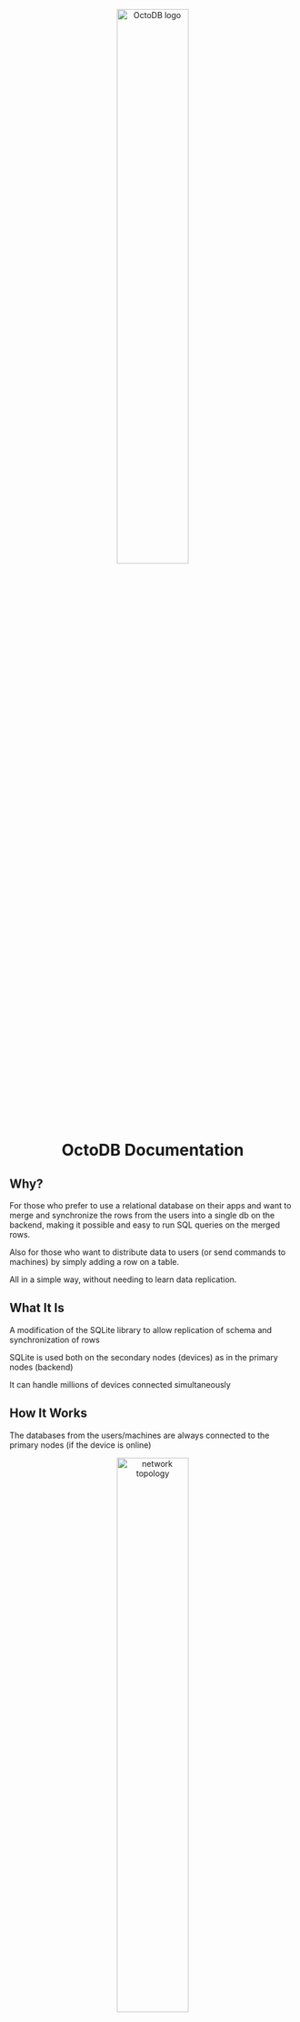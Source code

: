 <p align="center"><img width="50%" src="images/octodb-logo.jpg" alt="OctoDB logo"></p>

<h1 align="center">OctoDB Documentation</h1>


Why?
----

For those who prefer to use a relational database on their apps and want to merge and synchronize the rows from the users into a single db on the backend, making it possible and easy to run SQL queries on the merged rows.

Also for those who want to distribute data to users (or send commands to machines) by simply adding a row on a table.

All in a simple way, without needing to learn data replication.


What It Is
----------

A modification of the SQLite library to allow replication of schema and synchronization of rows

SQLite is used both on the secondary nodes (devices) as in the primary nodes (backend)

It can handle millions of devices connected simultaneously


How It Works
------------

The databases from the users/machines are always connected to the primary nodes (if the device is online)

<p align="center"><img width="50%" src="images/network-topology.png" alt="network topology"></p>

The administrator (anyone with access to the primary nodes) can create tables and indexes on a primary node (backend) and the schema will be replicated to the other primary nodes and to all the secondary nodes (users/machines)

When users or machines create rows on the local instance of a table, the rows are replicated to the backend and merged on a single table


### The `row_owner` column

To enable row replication on a table we use a special column with the name `row_owner`. This column holds information about the row ownership. We can add this column when the table is created or later

Here is an example of creating a table with the row_owner column:

    CREATE TABLE contacts (id INTEGER PRIMARY KEY, name, email, row_owner)

And here is an example of adding the row_owner column to an existing table:

    ALTER TABLE contacts ADD COLUMN row_owner

When the column is added to an already populated table, all the rows remain local


### Row Types

There are 3 types of rows that can be on these tables:

* User rows
* Global rows
* Local rows


#### User rows

The *user rows* are created by the user/machine locally and then are synchronized to the same table on the backend and to other devices of the same user/machine. These rows are owned by the user/machine and identified by the `user_id` on the `row_owner` column.

<p align="center"><img width="50%" src="images/user-rows.png" alt="User rows"></p>


#### Global rows

The *global rows* are created at the primary nodes and then are replicated to all the nodes (users/machines). These rows are owned by the administrators and identified by a `*` on the `row_owner` column.

<p align="center"><img width="50%" src="images/global-rows.png" alt="Global rows"></p>


#### Local rows

The *local rows* can be created at any node. They are not replicated, they are present only at the local device. These rows are identified by a `NULL` on the `row_owner` column.

<p align="center"><img width="50%" src="images/local-rows.png" alt="Local rows"></p>


#### Mixing all

It is possible to have different types of rows on the same table

<p align="center"><img width="50%" src="images/mixed-rows.png" alt="Mixed rows"></p>

 Row Type   | row_owner
----------- | ----------
 User row   | {user_id}
 Public row | *
 Local row  | NULL

When the application executes an `UPDATE` or `DELETE` SQL command on the user's device the command will only affect the rows from that user (user rows and local rows).


## Inserting Rows

Here are some examples according to the row type

### User row

Do not specify the `row_owner` on the list of columns:

    INSERT INTO contacts (name,email) VALUES ('John','john@email.com')

Or use the `this_user()` function as the value:

    INSERT INTO contacts (name,email,row_owner) VALUES ('John','john@email.com',this_user())


### Public row

Insert a `*` on the `row_owner` column. This is only possible on primary nodes:

    INSERT INTO contacts (name,email,row_owner) VALUES ('John','john@email.com','*')


### Local row

Insert a `NULL` on the `row_owner` column:

    INSERT INTO contacts (name,email,row_owner) VALUES ('John','john@email.com',NULL)


### Sending Rows to Specific Users / Machines

The primary nodes (backend) can insert rows that are replicated only to specific users

<p align="center"><img width="50%" src="images/insert_to_specific_user.png" alt="Send rows to specific user"></p>

This is done by informing the user id on the `row_owner` column when inserting the row:

    INSERT INTO queue (command,row_owner) VALUES ('do something',123)

This can be used to send messages to specific users or machines. If the device is off-line it
will retrieve the content on the next time it becomes on-line

The user becomes the owner of the row, so it can update or delete it


## Updating the value of the `row_owner` column

It is not possible to transfer the ownership of a row to another user

But we can increase the visibility of a row (change the row type)

These are the allowed modifications:

* From local row (only on this device) to a user row (shared between the devices from the same user and shared with the primary nodes)

      UPDATE table SET row_owner = this_node() WHERE ...

* Rows from the administrator can become public rows

      UPDATE table SET row_owner = '*' WHERE ...


## Rename or Remove the `row_owner` column

These operations are not allowed. You must drop the table and recreate it.

    CREATE TABLE new_table AS SELECT ... FROM old_table
    DROP TABLE old_table

Notice that the new table without the `row_owner` column can only contain local rows. These rows are NOT replicated to other devices.


## Tables without the `row_owner` column

There is no replication or synchronization of rows on these tables, they can only contain local rows.


## Private tables

> Under testing - not yet available!

The "private tables" are replicated only at the primary nodes. They are useful when you do not want the secondary nodes to have even the table structure.

Example use: to store information about each user or machine or device, like login. Or to store any other information that are for internal use.

To create a private table use the `private_` prefix on the table name:

    CREATE TABLE private_users (user_id INTEGER PRIMARY KEY, name, email, row_owner)

The same rules apply for replication of rows: we need to add a `row_owner` column if we want to replicate rows between the primary nodes, and we need to set the value accordingly for user rows and local rows.


## Sync Users Devices

When a user adds a new device, the shareable content is replicated to the new device

The user can now make changes on any device and the content is synchronized on the other

<p align="center"><img width="50%" src="images/user_with_many_devices.png" alt="User with many devices"></p>


## Conflicts

Conflicts on insertions are avoided by using a special numbering on the row ids

Each device has a unique "node id". When inserting rows to a "rowid table" the row id will be composed of the node id + a sequential number

For this reason we must use an `INTEGER PRIMARY KEY` field when creating a table that will contain replicated rows

Example:

    CREATE TABLE contacts (id INTEGER PRIMARY KEY, name, email, row_owner)

And avoid text and multi-column primary keys and `WITHOUT ROWID` tables

If you need to use these kind of primary keys you can still avoid conflicts on insertions by either using a unique prefix for each device or using a random prefix

    CREATE TABLE node_settings (node INTEGER, name TEXT, value TEXT, row_owner, PRIMARY KEY(node,name)) WITHOUT ROWID

If no precaution is used regarding primary keys then OctoDB will accept the first insertion that arrives on the primary nodes and the subsequent ones with the same primary key will be rejected as a contraint violation (duplicated primary key). Notice that the entire transaction comming from the secondary node will be rejected in this case.

Conflicts on `UPDATE` commands: the last command to arrive on the primary nodes will overwrite the content from previous modifications

Conflicts on `DELETE` commands: the first command to arrive on the primary nodes will delete the row(s) and the subsequent ones will fail silently

Conflicts that trigger contraint violations, like `CREATE TABLE` with the same name, work in "native" way: the first command succeeds and the conflicting ones fail

> Important!
> 
> When a command is rejected on the primary nodes the whole transaction is rolled back! Have this in mind when creating transactions on your apps


How To Use It
-------------

Here are the steps for an application:

1. Open the db using a URI
2. Wait until the database is ready for access
3. Use the database

Important Notes:

- Your application needs to use the OctoDB library instead of the system's SQLite library. Check details for each programming language
- Do not ship a db file with the app! The database will be downloaded from the primary nodes on the first connection
- Create tables with integer primary keys. If text is required, use a unique prefix for each device or create a multi-column primary key with the prefix column as the first one
- Open a single connection to each db file


Limitations
-----------

Permanent:

- A single connection to each db file

On the current version, to be improved:

- Only simple `UPDATE` commands, without `FROM`/`JOIN` and `LIMIT` clauses, and without agregation on the `WHERE` clause
- Only simple `DELETE` commands, without `LIMIT` clause
- Nearly 1000 writes per second overall (no limit on reads)


Installation
------------

[Download](download.md) binaries (free version)

[Compile](compile.md) from source


Security
--------

[User and Node Authorization](auth.md)

[Encryption](encryption.md)


Support
-------

[Forum](http://octodb.io/forum/)

E-mail: contact AT octodb DOT io
